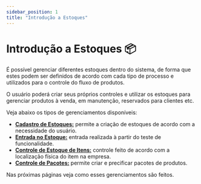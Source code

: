 ```yaml
---
sidebar_position: 1
title: "Introdução a Estoques"
---
```


# Introdução a Estoques :package:

É possível gerenciar diferentes estoques dentro do sistema, de forma que estes podem ser definidos de acordo com cada tipo de processo e utilizados para o controle do fluxo de produtos.

O usuário poderá criar seus próprios controles e utilizar os estoques para gerenciar produtos à venda, em manutenção, reservados para clientes etc.

Veja abaixo os tipos de gerenciamentos disponíveis:

- **[Cadastro de Estoques:](./create_stock.md)** permite a criação de estoques de acordo com a necessidade do usuário.
- **[Entrada no Estoque:](./stock_entry.md)** entrada realizada à partir do teste de funcionalidade.
- **[Controle de Estoque de Itens:](./stock_item_control.md)** controle feito de acordo com a localização física do item na empresa.
- **[Controle de Pacotes:](./stock_package_control.md)** permite criar e precificar pacotes de produtos.

Nas próximas páginas veja como esses gerenciamentos são feitos.
